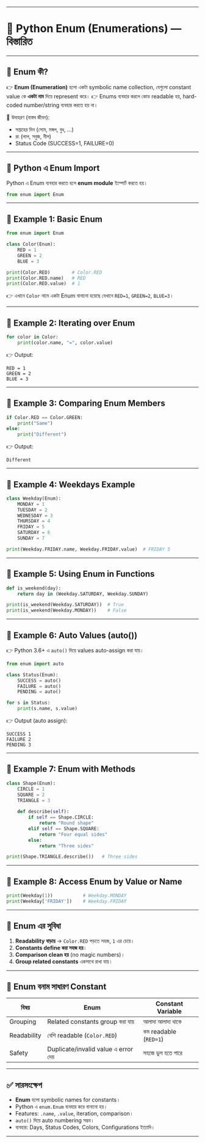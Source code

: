 
---

# 🐍 Python Enum (Enumerations) — বিস্তারিত

---

## 🔹 Enum কী?

👉 **Enum (Enumeration)** হলো একটা symbolic name collection, যেগুলো constant value কে **একটা নাম** দিয়ে represent করে।
👉 Enums ব্যবহার করলে কোড readable হয়, hard-coded number/string ব্যবহার করতে হয় না।

📌 উদাহরণ (বাস্তব জীবন):

* সপ্তাহের দিন (সোম, মঙ্গল, বুধ, ...)
* রং (লাল, সবুজ, নীল)
* Status Code (SUCCESS=1, FAILURE=0)

---

## 🔹 Python এ Enum Import

Python এ Enum ব্যবহার করতে হলে **enum module** ইম্পোর্ট করতে হয়।

```python
from enum import Enum
```

---

## 📝 Example 1: Basic Enum

```python
from enum import Enum

class Color(Enum):
    RED = 1
    GREEN = 2
    BLUE = 3

print(Color.RED)        # Color.RED
print(Color.RED.name)   # RED
print(Color.RED.value)  # 1
```

👉 এখানে `Color` নামে একটা Enum বানানো হয়েছে যেখানে `RED=1`, `GREEN=2`, `BLUE=3`।

---

## 📝 Example 2: Iterating over Enum

```python
for color in Color:
    print(color.name, "=", color.value)
```

👉 Output:

```
RED = 1
GREEN = 2
BLUE = 3
```

---

## 📝 Example 3: Comparing Enum Members

```python
if Color.RED == Color.GREEN:
    print("Same")
else:
    print("Different")
```

👉 Output:

```
Different
```

---

## 📝 Example 4: Weekdays Example

```python
class Weekday(Enum):
    MONDAY = 1
    TUESDAY = 2
    WEDNESDAY = 3
    THURSDAY = 4
    FRIDAY = 5
    SATURDAY = 6
    SUNDAY = 7

print(Weekday.FRIDAY.name, Weekday.FRIDAY.value)  # FRIDAY 5
```

---

## 📝 Example 5: Using Enum in Functions

```python
def is_weekend(day):
    return day in (Weekday.SATURDAY, Weekday.SUNDAY)

print(is_weekend(Weekday.SATURDAY))  # True
print(is_weekend(Weekday.MONDAY))    # False
```

---

## 📝 Example 6: Auto Values (auto())

👉 Python 3.6+ এ `auto()` দিয়ে values auto-assign করা যায়।

```python
from enum import auto

class Status(Enum):
    SUCCESS = auto()
    FAILURE = auto()
    PENDING = auto()

for s in Status:
    print(s.name, s.value)
```

👉 Output (auto assign):

```
SUCCESS 1
FAILURE 2
PENDING 3
```

---

## 📝 Example 7: Enum with Methods

```python
class Shape(Enum):
    CIRCLE = 1
    SQUARE = 2
    TRIANGLE = 3
    
    def describe(self):
        if self == Shape.CIRCLE:
            return "Round shape"
        elif self == Shape.SQUARE:
            return "Four equal sides"
        else:
            return "Three sides"

print(Shape.TRIANGLE.describe())   # Three sides
```

---

## 📝 Example 8: Access Enum by Value or Name

```python
print(Weekday(1))           # Weekday.MONDAY
print(Weekday['FRIDAY'])    # Weekday.FRIDAY
```

---

## 🔹 Enum এর সুবিধা

1. **Readability বাড়ায়** → `Color.RED` পড়তে সহজ, `1` এর চেয়ে।
2. **Constants define করা সহজ হয়**।
3. **Comparison clean হয়** (no magic numbers)।
4. **Group related constants** একসাথে রাখা যায়।

---

## 🔹 Enum বনাম সাধারণ Constant

| বিষয়        | Enum                                | Constant Variable     |
| ----------- | ----------------------------------- | --------------------- |
| Grouping    | Related constants group করা যায়     | আলাদা আলাদা থাকে      |
| Readability | বেশি readable (`Color.RED`)         | কম readable (`RED=1`) |
| Safety      | Duplicate/invalid value এ error দেয় | সহজে ভুল হতে পারে     |

---

## ✅ সারসংক্ষেপ

* **Enum** হলো symbolic names for constants।
* Python এ `enum.Enum` ব্যবহার করে বানানো হয়।
* Features: `.name`, `.value`, iteration, comparison।
* `auto()` দিয়ে auto numbering সম্ভব।
* ব্যবহার: Days, Status Codes, Colors, Configurations ইত্যাদি।

---


